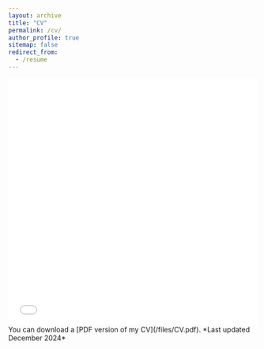 ```yaml
---
layout: archive
title: "CV"
permalink: /cv/
author_profile: true
sitemap: false
redirect_from:
  - /resume
---
```


<iframe src="/files/CV.pdf" width="100%" height="500" frameborder="no" border="0" marginwidth="0" marginheight="0"></iframe>
You can download a [PDF version of my CV](/files/CV.pdf).
*Last updated December 2024*